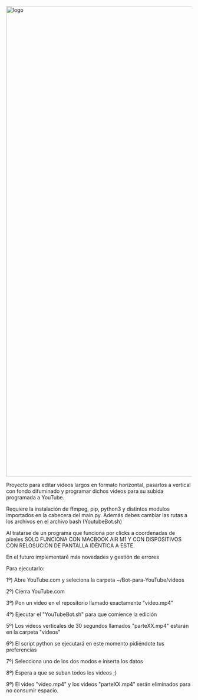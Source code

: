 <img width="1272" alt="logo" src="https://user-images.githubusercontent.com/77785688/216454360-140bea38-d1f9-48c6-beb1-8ada1f36c9b6.png">


Proyecto para editar videos largos en formato horizontal, 
pasarlos a vertical con fondo difuminado y 
programar dichos videos para su subida programada a YouTube.

Requiere la instalación de ffmpeg, pip, python3 
y distintos modulos importados en la cabecera del main.py.
Además debes cambiar las rutas a los archivos en el archivo bash (YoutubeBot.sh)

Al tratarse de un programa que funciona por clicks a coordenadas de pixeles SOLO FUNCIONA CON MACBOOK AIR M1 Y CON 
DISPOSITIVOS CON RELOSUCIÓN DE PANTALLA IDÉNTICA A ESTE.

En el futuro implementaré más novedades y gestión de errores



Para ejecutarlo:

1º) Abre YouTube.com y seleciona la carpeta ~/Bot-para-YouTube/videos

2º) Cierra YouTube.com

3º) Pon un video en el repositorio llamado exactamente "video.mp4"

4º) Ejecutar el "YouTubeBot.sh" para que comience la edición

5º) Los videos verticales de 30 segundos llamados "parteXX.mp4" estarán en la carpeta "videos"

6º) El script python se ejecutará en este momento pidiéndote tus preferencias

7º) Selecciona uno de los dos modos e inserta los datos

8º) Espera a que se suban todos los videos ;)

9º) El video "video.mp4" y los videos "parteXX.mp4" serán eliminados para no consumir espacio.

